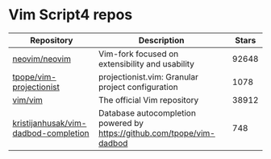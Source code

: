 # Vim Script4 repos

| Repository                                                                                      | Description                                                              | Stars |
| ----------------------------------------------------------------------------------------------- | ------------------------------------------------------------------------ | ----- |
| [neovim/neovim](https://github.com/neovim/neovim)                                               | Vim-fork focused on extensibility and usability                          | 92648 |
| [tpope/vim-projectionist](https://github.com/tpope/vim-projectionist)                           | projectionist.vim: Granular project configuration                        | 1078  |
| [vim/vim](https://github.com/vim/vim)                                                           | The official Vim repository                                              | 38912 |
| [kristijanhusak/vim-dadbod-completion](https://github.com/kristijanhusak/vim-dadbod-completion) | Database autocompletion powered by <https://github.com/tpope/vim-dadbod> | 748   |
